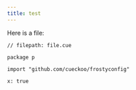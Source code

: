 ```yaml
---
title: test
---
```


Here is a file:

```cue { title="file.cue" codeToCopy="cGFja2FnZSBwCgppbXBvcnQgImdpdGh1Yi5jb20vY3VlLWxhYnMtbW9kdWxlcy10ZXN0aW5nL2RvY3MtcHVibGljLXJlcG8vbXlmaXJzdG1vZHVsZS04MzY3N2QwYS9mcm9zdHljb25maWciCgp4OiB0cnVlCg==" }
// filepath: file.cue

package p

import "github.com/cueckoo/frostyconfig"

x: true
```
